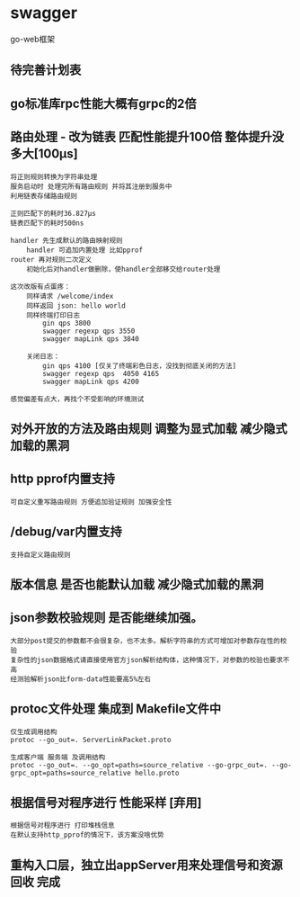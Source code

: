 # swagger
go-web框架

## 待完善计划表

## go标准库rpc性能大概有grpc的2倍

## 路由处理 - 改为链表 匹配性能提升100倍 整体提升没多大[100µs]
    将正则规则转换为字符串处理
    服务启动时 处理完所有路由规则 并将其注册到服务中
    利用链表存储路由规则

    正则匹配下的耗时36.827µs
    链表匹配下的耗时500ns

    handler 先生成默认的路由映射规则
        handler 可追加内置处理 比如pprof
    router 再对规则二次定义
        初始化后对handler做删除，使handler全部移交给router处理

    这次改版有点蛋疼：
        同样请求 /welcome/index
        同样返回 json: hello world
        同样终端打印日志
            gin qps 3800
            swagger regexp qps 3550
            swagger mapLink qps 3840

        关闭日志：
            gin qps 4100 [仅关了终端彩色日志，没找到彻底关闭的方法]
            swagger regexp qps  4050 4165
            swagger mapLink qps 4200

    感觉偏差有点大，再找个不受影响的环境测试


## 对外开放的方法及路由规则 调整为显式加载 减少隐式加载的黑洞

## http pprof内置支持
    
    可自定义重写路由规则 方便追加验证规则 加强安全性

## /debug/var内置支持

    支持自定义路由规则

## 版本信息 是否也能默认加载 减少隐式加载的黑洞

## json参数校验规则 是否能继续加强。
    大部分post提交的参数都不会很复杂，也不太多。解析字符串的方式可增加对参数存在性的校验
    复杂性的json数据格式请直接使用官方json解析结构体，这种情况下，对参数的校验也要求不高
    经测验解析json比form-data性能要高5%左右

## protoc文件处理 集成到 Makefile文件中

    仅生成调用结构
    protoc --go_out=. ServerLinkPacket.proto

    生成客户端 服务端 及调用结构
    protoc --go_out=. --go_opt=paths=source_relative --go-grpc_out=. --go-grpc_opt=paths=source_relative hello.proto

## 根据信号对程序进行 性能采样 [弃用]
    根据信号对程序进行 打印堆栈信息
    在默认支持http_pprof的情况下，该方案没啥优势

## 重构入口层，独立出appServer用来处理信号和资源回收 完成
